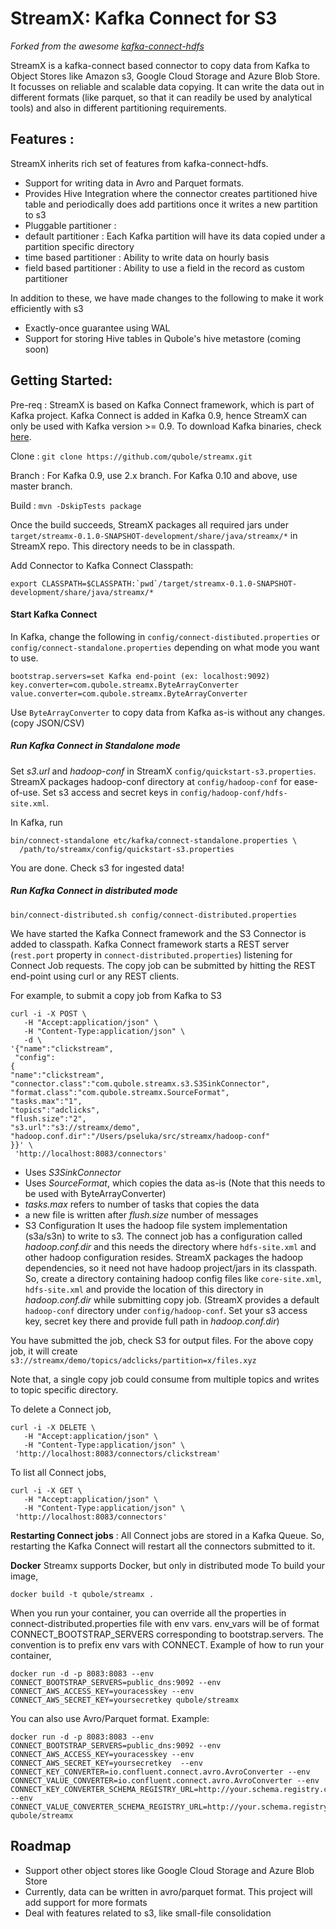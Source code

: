 # StreamX: Kafka Connect for S3

_Forked from the awesome [kafka-connect-hdfs](https://github.com/confluentinc/kafka-connect-hdfs)_

StreamX is a kafka-connect based connector to copy data from Kafka to Object Stores like Amazon s3, Google Cloud Storage and Azure Blob Store. It focusses on reliable and scalable data copying. It can write the data out in different formats (like parquet, so that it can readily be used by analytical tools) and also in different partitioning requirements.

## Features :

StreamX inherits rich set of features from kafka-connect-hdfs. 
 - Support for writing data in Avro and Parquet formats.
 - Provides Hive Integration where the connector creates partitioned hive table and periodically does add partitions once it writes a new partition to s3
 - Pluggable partitioner : 
  - default partitioner : Each Kafka partition will have its data copied under a partition specific directory
  - time based partitioner : Ability to write data on hourly basis
  - field based partitioner : Ability to use a field in the record as custom partitioner
  
In addition to these, we have made changes to the following to make it work efficiently with s3
 - Exactly-once guarantee using WAL
 - Support for storing Hive tables in Qubole's hive metastore (coming soon)
 
## Getting Started:

Pre-req : StreamX is based on Kafka Connect framework, which is part of Kafka project. Kafka Connect is added in Kafka 0.9, hence StreamX can only be used with Kafka version >= 0.9. To download Kafka binaries, check [here](http://kafka.apache.org/downloads.html).

Clone : `git clone https://github.com/qubole/streamx.git`

Branch : For Kafka 0.9, use 2.x branch. For Kafka 0.10 and above, use master branch.

Build : `mvn -DskipTests package`

Once the build succeeds, StreamX packages all required jars under `target/streamx-0.1.0-SNAPSHOT-development/share/java/streamx/*` in StreamX repo. This directory needs to be in classpath.

Add Connector to Kafka Connect Classpath: 

```
export CLASSPATH=$CLASSPATH:`pwd`/target/streamx-0.1.0-SNAPSHOT-development/share/java/streamx/*
```

#### Start Kafka Connect

In Kafka, change the following in `config/connect-distibuted.properties` or `config/connect-standalone.properties` depending on what mode you want to use.

```
bootstrap.servers=set Kafka end-point (ex: localhost:9092)
key.converter=com.qubole.streamx.ByteArrayConverter
value.converter=com.qubole.streamx.ByteArrayConverter
```

Use `ByteArrayConverter` to copy data from Kafka as-is without any changes. (copy JSON/CSV)

##### Run Kafka Connect in Standalone mode

Set *s3.url* and *hadoop-conf* in StreamX `config/quickstart-s3.properties`. StreamX packages hadoop-conf directory at `config/hadoop-conf` for ease-of-use. Set s3 access and secret keys in `config/hadoop-conf/hdfs-site.xml`.

In Kafka, run

```
bin/connect-standalone etc/kafka/connect-standalone.properties \
  /path/to/streamx/config/quickstart-s3.properties
```

You are done. Check s3 for ingested data!

##### Run Kafka Connect in distributed mode

```
bin/connect-distributed.sh config/connect-distributed.properties
```

We have started the Kafka Connect framework and the S3 Connector is added to classpath. Kafka Connect framework starts a REST server (`rest.port` property in `connect-distributed.properties`) listening for Connect Job requests. The copy job can be submitted by hitting the REST end-point using curl or any REST clients.

For example, to submit a copy job from Kafka to S3

```
curl -i -X POST \
   -H "Accept:application/json" \
   -H "Content-Type:application/json" \
   -d \
'{"name":"clickstream",
 "config":
{
"name":"clickstream",
"connector.class":"com.qubole.streamx.s3.S3SinkConnector",
"format.class":"com.qubole.streamx.SourceFormat",
"tasks.max":"1",
"topics":"adclicks",
"flush.size":"2",
"s3.url":"s3://streamx/demo",
"hadoop.conf.dir":"/Users/pseluka/src/streamx/hadoop-conf"
}}' \
 'http://localhost:8083/connectors'
```

- Uses *S3SinkConnector*
- Uses *SourceFormat*, which copies the data as-is (Note that this needs to be used with ByteArrayConverter)
- *tasks.max* refers to number of tasks that copies the data
- a new file is written after *flush.size* number of messages
- S3 Configuration
It uses the hadoop file system implementation (s3a/s3n) to write to s3. The connect job has a configuration called *hadoop.conf.dir* and this needs the directory where `hdfs-site.xml` and other hadoop configuration resides. StreamX packages the hadoop dependencies, so it need not have hadoop project/jars in its classpath. So, create a directory containing hadoop config files like `core-site.xml`, `hdfs-site.xml` and provide the location of this directory in *hadoop.conf.dir* while submitting copy job. (StreamX provides a default `hadoop-conf` directory under `config/hadoop-conf`. Set your s3 access key, secret key there and provide full path in *hadoop.conf.dir*)

You have submitted the job, check S3 for output files. For the above copy job, it will create `s3://streamx/demo/topics/adclicks/partition=x/files.xyz`

Note that, a single copy job could consume from multiple topics and writes to topic specific directory.

To delete a Connect job,
```
curl -i -X DELETE \
   -H "Accept:application/json" \
   -H "Content-Type:application/json" \
 'http://localhost:8083/connectors/clickstream'
```

To list all Connect jobs,
```
curl -i -X GET \
   -H "Accept:application/json" \
   -H "Content-Type:application/json" \
 'http://localhost:8083/connectors'
```

**Restarting Connect jobs** : All Connect jobs are stored in a Kafka Queue. So, restarting the Kafka Connect will restart all the connectors submitted to it.

**Docker**
Streamx supports Docker, but only in distributed mode
To build your image,
```
docker build -t qubole/streamx .
```
When you run your container, you can override all the properties in connect-distributed.properties file with env vars. env_vars will be of format CONNECT_BOOTSTRAP_SERVERS corresponding to bootstrap.servers. The convention is to prefix env vars with CONNECT.
Example of how to run your container,
```
docker run -d -p 8083:8083 --env CONNECT_BOOTSTRAP_SERVERS=public_dns:9092 --env CONNECT_AWS_ACCESS_KEY=youracesskey --env CONNECT_AWS_SECRET_KEY=yoursecretkey qubole/streamx
```
You can also use Avro/Parquet format. Example:
```
docker run -d -p 8083:8083 --env CONNECT_BOOTSTRAP_SERVERS=public_dns:9092 --env CONNECT_AWS_ACCESS_KEY=youracesskey --env CONNECT_AWS_SECRET_KEY=yoursecretkey  --env CONNECT_KEY_CONVERTER=io.confluent.connect.avro.AvroConverter --env CONNECT_VALUE_CONVERTER=io.confluent.connect.avro.AvroConverter --env CONNECT_KEY_CONVERTER_SCHEMA_REGISTRY_URL=http://your.schema.registry.com:8081 --env CONNECT_VALUE_CONVERTER_SCHEMA_REGISTRY_URL=http://your.schema.registry.com:8081 qubole/streamx

```

## Roadmap
- Support other object stores like Google Cloud Storage and Azure Blob Store
- Currently, data can be written in avro/parquet format. This project will add support for more formats
- Deal with features related to s3, like small-file consolidation
